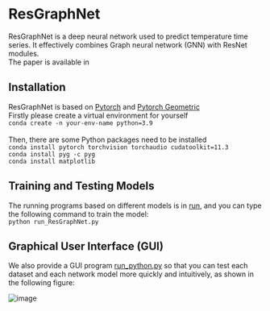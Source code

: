 # ResGraphNet
ResGraphNet is a deep neural network used to predict temperature time series. It effectively combines Graph neural network (GNN) with ResNet modules.<br>
The paper is available in <br>

## Installation
ResGraphNet is based on [Pytorch](https://pytorch.org/docs/stable/index.html) and [Pytorch Geometric](https://pytorch-geometric.readthedocs.io/en/latest/index.html)<br>
Firstly please create a virtual environment for yourself<br>
`conda create -n your-env-name python=3.9`<br><br>
Then, there are some Python packages need to be installed<br>
`conda install pytorch torchvision torchaudio cudatoolkit=11.3`<br>
`conda install pyg -c pyg`<br>
`conda install matplotlib`<br>
<!---
`conda install statsmodels`<br>
-->

## Training and Testing Models
The running programs based on different models is in [run](https://github.com/czw1296924847/ResGraphNet/run),  and you can type the following command to train the model:<br>
`python run_ResGraphNet.py`<br>

## Graphical User Interface (GUI)
We also provide a GUI program [run_python.py](https://github.com/czw1296924847/ResGraphNet/blob/main/gui/run_python.py) so that you can test each dataset and each network model more quickly and intuitively, as shown in the following figure:<br>

![image]([https://github.com/czw1296924847/ResGraphNet/gui/gui_example.png](https://github.com/czw1296924847/ResGraphNet/gui/gui_example.png))
